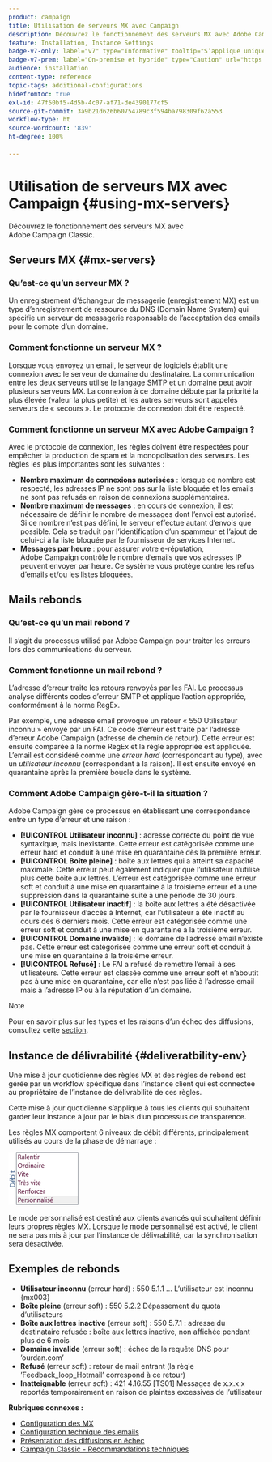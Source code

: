 ```yaml
---
product: campaign
title: Utilisation de serveurs MX avec Campaign
description: Découvrez le fonctionnement des serveurs MX avec Adobe Campaign Classic.
feature: Installation, Instance Settings
badge-v7-only: label="v7" type="Informative" tooltip="S’applique uniquement à Campaign Classic v7"
badge-v7-prem: label="On-premise et hybride" type="Caution" url="https://experienceleague.adobe.com/docs/campaign-classic/using/installing-campaign-classic/architecture-and-hosting-models/hosting-models-lp/hosting-models.html?lang=fr" tooltip="S’applique uniquement aux déploiements on-premise et hybrides"
audience: installation
content-type: reference
topic-tags: additional-configurations
hidefromtoc: true
exl-id: 47f50bf5-4d5b-4c07-af71-de4390177cf5
source-git-commit: 3a9b21d626b60754789c3f594ba798309f62a553
workflow-type: ht
source-wordcount: '839'
ht-degree: 100%

---
```


# Utilisation de serveurs MX avec Campaign {#using-mx-servers}



Découvrez le fonctionnement des serveurs MX avec Adobe Campaign Classic.

## Serveurs MX {#mx-servers}

### Qu’est-ce qu’un serveur MX ?

Un enregistrement d’échangeur de messagerie (enregistrement MX) est un type d’enregistrement de ressource du DNS (Domain Name System) qui spécifie un serveur de messagerie responsable de l’acceptation des emails pour le compte d’un domaine.

### Comment fonctionne un serveur MX ?

Lorsque vous envoyez un email, le serveur de logiciels établit une connexion avec le serveur de domaine du destinataire. La communication entre les deux serveurs utilise le langage SMTP et un domaine peut avoir plusieurs serveurs MX. La connexion à ce domaine débute par la priorité la plus élevée (valeur la plus petite) et les autres serveurs sont appelés serveurs de « secours ». Le protocole de connexion doit être respecté.

### Comment fonctionne un serveur MX avec Adobe Campaign ?

Avec le protocole de connexion, les règles doivent être respectées pour empêcher la production de spam et la monopolisation des serveurs. Les règles les plus importantes sont les suivantes :

* **Nombre maximum de connexions autorisées** : lorsque ce nombre est respecté, les adresses IP ne sont pas sur la liste bloquée et les emails ne sont pas refusés en raison de connexions supplémentaires.
* **Nombre maximum de messages** : en cours de connexion, il est nécessaire de définir le nombre de messages dont l’envoi est autorisé. Si ce nombre n’est pas défini, le serveur effectue autant d’envois que possible. Cela se traduit par l’identification d’un spammeur et l’ajout de celui-ci à la liste bloquée par le fournisseur de services Internet.
* **Messages par heure** : pour assurer votre e-réputation, Adobe Campaign contrôle le nombre d’emails que vos adresses IP peuvent envoyer par heure. Ce système vous protège contre les refus d’emails et/ou les listes bloquées.

## Mails rebonds

### Qu’est-ce qu’un mail rebond ?

Il s’agit du processus utilisé par Adobe Campaign pour traiter les erreurs lors des communications du serveur.

### Comment fonctionne un mail rebond ?

L’adresse d’erreur traite les retours renvoyés par les FAI. Le processus analyse différents codes d’erreur SMTP et applique l’action appropriée, conformément à la norme RegEx.

Par exemple, une adresse email provoque un retour « 550 Utilisateur inconnu » envoyé par un FAI. Ce code d’erreur est traité par l’adresse d’erreur Adobe Campaign (adresse de chemin de retour). Cette erreur est ensuite comparée à la norme RegEx et la règle appropriée est appliquée. L’email est considéré comme une *erreur hard* (correspondant au type), avec un *utilisateur inconnu* (correspondant à la raison). Il est ensuite envoyé en quarantaine après la première boucle dans le système.

### Comment Adobe Campaign gère-t-il la situation ?

Adobe Campaign gère ce processus en établissant une correspondance entre un type d’erreur et une raison :

* **[!UICONTROL Utilisateur inconnu]** : adresse correcte du point de vue syntaxique, mais inexistante. Cette erreur est catégorisée comme une erreur hard et conduit à une mise en quarantaine dès la première erreur.
* **[!UICONTROL Boîte pleine]** : boîte aux lettres qui a atteint sa capacité maximale. Cette erreur peut également indiquer que l’utilisateur n’utilise plus cette boîte aux lettres. L’erreur est catégorisée comme une erreur soft et conduit à une mise en quarantaine à la troisième erreur et à une suppression dans la quarantaine suite à une période de 30 jours.
* **[!UICONTROL Utilisateur inactif]** : la boîte aux lettres a été désactivée par le fournisseur d’accès à Internet, car l’utilisateur a été inactif au cours des 6 derniers mois. Cette erreur est catégorisée comme une erreur soft et conduit à une mise en quarantaine à la troisième erreur.
* **[!UICONTROL Domaine invalide]** : le domaine de l’adresse email n’existe pas. Cette erreur est catégorisée comme une erreur soft et conduit à une mise en quarantaine à la troisième erreur.
* **[!UICONTROL Refusé]** : Le FAI a refusé de remettre l’email à ses utilisateurs. Cette erreur est classée comme une erreur soft et n’aboutit pas à une mise en quarantaine, car elle n’est pas liée à l’adresse email mais à l’adresse IP ou à la réputation d’un domaine.

>[!NOTE]
>
>Pour en savoir plus sur les types et les raisons d’un échec des diffusions, consultez cette [section](../../delivery/using/understanding-delivery-failures.md#delivery-failure-types-and-reasons).

## Instance de délivrabilité {#deliveratbility-env}

Une mise à jour quotidienne des règles MX et des règles de rebond est gérée par un workflow spécifique dans l’instance client qui est connectée au propriétaire de l’instance de délivrabilité de ces règles.

Cette mise à jour quotidienne s’applique à tous les clients qui souhaitent garder leur instance à jour par le biais d’un processus de transparence.

Les règles MX comportent 6 niveaux de débit différents, principalement utilisés au cours de la phase de démarrage :

![](assets/mx-rules-throughput.png)

Le mode personnalisé est destiné aux clients avancés qui souhaitent définir leurs propres règles MX. Lorsque le mode personnalisé est activé, le client ne sera pas mis à jour par l’instance de délivrabilité, car la synchronisation sera désactivée.

## Exemples de rebonds

* **Utilisateur inconnu** (erreur hard) : 550 5.1.1 ... L’utilisateur est inconnu {mx003}
* **Boîte pleine** (erreur soft) : 550 5.2.2 Dépassement du quota d’utilisateurs
* **Boîte aux lettres inactive** (erreur soft) : 550 5.7.1 : adresse du destinataire refusée : boîte aux lettres inactive, non affichée pendant plus de 6 mois
* **Domaine invalide** (erreur soft) : échec de la requête DNS pour ’ourdan.com’
* **Refusé** (erreur soft) : retour de mail entrant (la règle ’Feedback_loop_Hotmail’ correspond à ce retour)
* **Inatteignable** (erreur soft) : 421 4.16.55 [TS01] Messages de x.x.x.x reportés temporairement en raison de plaintes excessives de l’utilisateur

**Rubriques connexes :**
* [Configuration des MX](../../installation/using/email-deliverability.md#mx-configuration)
* [Configuration technique des emails](../../installation/using/email-deliverability.md)
* [Présentation des diffusions en échec](../../delivery/using/understanding-delivery-failures.md)
* [Campaign Classic - Recommandations techniques](https://experienceleague.adobe.com/docs/deliverability-learn/deliverability-best-practice-guide/additional-resources/campaign/acc-technical-recommendations.html?lang=fr)

